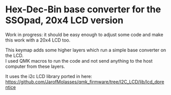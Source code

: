 # Hex-Dec-Bin base converter for the SSOpad, 20x4 LCD version
Work in progress: it should be easy enough to adjust some code and make this work with a 20x4 LCD too. 

This keymap adds some higher layers which run a simple base converter on the LCD. \
I used QMK macros to run the code and not send anything to the host computer from these layers.


It uses the i2c LCD library ported in here: https://github.com/JarofMolasses/qmk_firmware/tree/I2C_LCD/lib/lcd_dprentice
